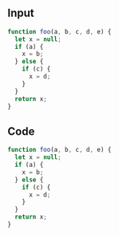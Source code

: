 
## Input

```javascript
function foo(a, b, c, d, e) {
  let x = null;
  if (a) {
    x = b;
  } else {
    if (c) {
      x = d;
    }
  }
  return x;
}

```

## Code

```javascript
function foo(a, b, c, d, e) {
  let x = null;
  if (a) {
    x = b;
  } else {
    if (c) {
      x = d;
    }
  }
  return x;
}

```
      